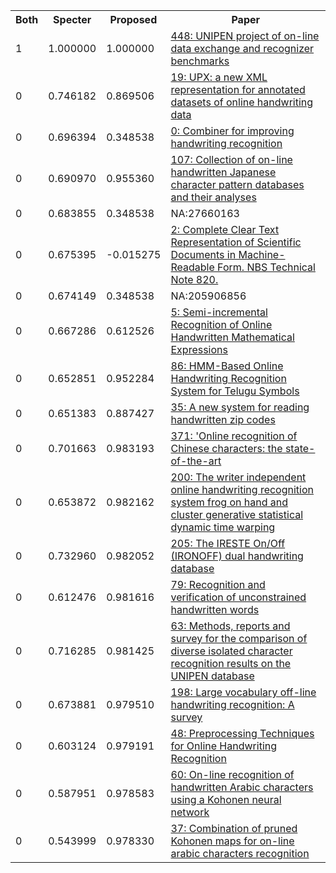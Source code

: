 <html><table><tr>
<th>Both</th>
<th>Specter</th>
<th>Proposed</th>
<th>Paper</th>
</tr>
<tr>
<td>1</td>
<td>1.000000</td>
<td>1.000000</td>
<td><a href="https://www.semanticscholar.org/paper/841c2fd138791b06e4afa01ac2b828618343f1af">448: UNIPEN project of on-line data exchange and recognizer benchmarks</a></td>
</tr>
<tr>
<td>0</td>
<td>0.746182</td>
<td>0.869506</td>
<td><a href="https://www.semanticscholar.org/paper/a7057b3f5c7137ed6e50709a3d8eca7638a50a1b">19: UPX: a new XML representation for annotated datasets of online handwriting data</a></td>
</tr>
<tr>
<td>0</td>
<td>0.696394</td>
<td>0.348538</td>
<td><a href="https://www.semanticscholar.org/paper/781ec24babac3558e5018b9d8904e358d557bd2d">0: Combiner for improving handwriting recognition</a></td>
</tr>
<tr>
<td>0</td>
<td>0.690970</td>
<td>0.955360</td>
<td><a href="https://www.semanticscholar.org/paper/d92f3b04dd23e5edd7d2f29d74bcd09d17ddf12c">107: Collection of on-line handwritten Japanese character pattern databases and their analyses</a></td>
</tr>
<tr>
<td>0</td>
<td>0.683855</td>
<td>0.348538</td>
<td>NA:27660163</td>
</tr>
<tr>
<td>0</td>
<td>0.675395</td>
<td>-0.015275</td>
<td><a href="https://www.semanticscholar.org/paper/46a704291e575ad4e87cddabe7e7d3a1bca76c44">2: Complete Clear Text Representation of Scientific Documents in Machine-Readable Form. NBS Technical Note 820.</a></td>
</tr>
<tr>
<td>0</td>
<td>0.674149</td>
<td>0.348538</td>
<td>NA:205906856</td>
</tr>
<tr>
<td>0</td>
<td>0.667286</td>
<td>0.612526</td>
<td><a href="https://www.semanticscholar.org/paper/d6093da6b24c54a3d2004ac6bf81a6979929d4a4">5: Semi-incremental Recognition of Online Handwritten Mathematical Expressions</a></td>
</tr>
<tr>
<td>0</td>
<td>0.652851</td>
<td>0.952284</td>
<td><a href="https://www.semanticscholar.org/paper/7631531f22367a60e5ac2659473956c242a6c055">86: HMM-Based Online Handwriting Recognition System for Telugu Symbols</a></td>
</tr>
<tr>
<td>0</td>
<td>0.651383</td>
<td>0.887427</td>
<td><a href="https://www.semanticscholar.org/paper/caf0ccf25123c322c30508f4276b5e0cd682b2f5">35: A new system for reading handwritten zip codes</a></td>
</tr>
<tr>
<td>0</td>
<td>0.701663</td>
<td>0.983193</td>
<td><a href="https://www.semanticscholar.org/paper/a4dacead25704c5dad8828e2c9cd5bf5d85deccb">371: 'Online recognition of Chinese characters: the state-of-the-art</a></td>
</tr>
<tr>
<td>0</td>
<td>0.653872</td>
<td>0.982162</td>
<td><a href="https://www.semanticscholar.org/paper/d27bf7c82ecba7a1eeeed1a1ec5534c859022bad">200: The writer independent online handwriting recognition system frog on hand and cluster generative statistical dynamic time warping</a></td>
</tr>
<tr>
<td>0</td>
<td>0.732960</td>
<td>0.982052</td>
<td><a href="https://www.semanticscholar.org/paper/38fefb0b2000e7883e8de91421012ad22ff8e5d3">205: The IRESTE On/Off (IRONOFF) dual handwriting database</a></td>
</tr>
<tr>
<td>0</td>
<td>0.612476</td>
<td>0.981616</td>
<td><a href="https://www.semanticscholar.org/paper/27c692aa1fee4559b828b911b7f494b4d3b6560b">79: Recognition and verification of unconstrained handwritten words</a></td>
</tr>
<tr>
<td>0</td>
<td>0.716285</td>
<td>0.981425</td>
<td><a href="https://www.semanticscholar.org/paper/4f34062fd7208eb110deb7d7f2fd01695f02eff4">63: Methods, reports and survey for the comparison of diverse isolated character recognition results on the UNIPEN database</a></td>
</tr>
<tr>
<td>0</td>
<td>0.673881</td>
<td>0.979510</td>
<td><a href="https://www.semanticscholar.org/paper/7a3e253f187182d85ed80503618678dadaf95616">198: Large vocabulary off-line handwriting recognition: A survey</a></td>
</tr>
<tr>
<td>0</td>
<td>0.603124</td>
<td>0.979191</td>
<td><a href="https://www.semanticscholar.org/paper/1f52e1f563cf81cf6158a3ee4916ca7898da7343">48: Preprocessing Techniques for Online Handwriting Recognition</a></td>
</tr>
<tr>
<td>0</td>
<td>0.587951</td>
<td>0.978583</td>
<td><a href="https://www.semanticscholar.org/paper/0743d17be164a4bff873abf79203d2b4fdaf265d">60: On-line recognition of handwritten Arabic characters using a Kohonen neural network</a></td>
</tr>
<tr>
<td>0</td>
<td>0.543999</td>
<td>0.978330</td>
<td><a href="https://www.semanticscholar.org/paper/9e685cf7f00f5a147cde58e0b6534831380d5087">37: Combination of pruned Kohonen maps for on-line arabic characters recognition</a></td>
</tr>
</table></html>
